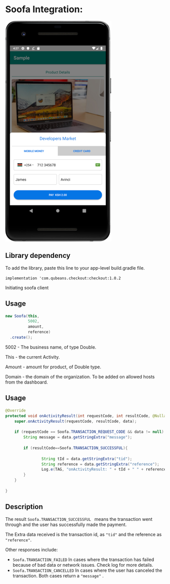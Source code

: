 # Soofa Integration:

![](https://github.com/soofapay/checkout-android/raw/master/sample-screenshot.jpg)

## Library dependency

To add the library, paste this line to your app-level build.gradle file.

```implementation 'com.qubeans.checkout:checkout:1.0.2```


Initiating soofa client

## Usage

```java
new Soofa(this,
          5002,
          amount,
          reference)
  .create();

```

5002 - The business name, of type Double.

This - the current Activity. 

Amount - amount for product, of Double type.

Domain -  the domain of the organization. To be added on allowed hosts from the dashboard.


  ## Usage
  ```java
@Override
  protected void onActivityResult(int requestCode, int resultCode, @Nullable Intent data) {
      super.onActivityResult(requestCode, resultCode, data);

      if (requestCode == Soofa.TRANSACTION_REQUEST_CODE && data != null) {
          String message = data.getStringExtra("message");

          if (resultCode==Soofa.TRANSACTION_SUCCESSFUL){
            
                  String tId = data.getStringExtra("tid");
                  String reference = data.getStringExtra("reference");
                  Log.e(TAG, "onActivityResult: " + tId + " " + reference );
          }
      }

  }
```

## Description

The result ```Soofa.TRANSACTION_SUCCESSFUL ```  means the transaction went through and the user has successfully made the payment. 

The Extra data received is the transaction id, as ```"tid"``` and the reference as ```"reference"```.  

Other responses include:
*  ``` Soofa.TRANSACTION_FAILED ```  In cases where the transaction has failed because of bad data or network issues. Check log for more details.
*  ``` Soofa.TRANSACTION_CANCELLED ```  In cases where the user has canceled the transaction.
Both cases return a ``` "message" ``` .

